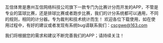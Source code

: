 互信体育是惠州互信网络科技公司旗下一款专门为比赛计分而开发的APP，不管是专业的篮球比赛，还是排球比赛或者跑步比赛，我们的计分系统都可以通用，不同的规则，相同的计分器。专为裁判和技术统计而生！
欢迎各位下载使用，如在使用过程中，有好的建议或者发现有系统bug请联系我们：cscgwe@163.com

我们将根据您的需求和建议不断完善我们的APP；请持续关注！
